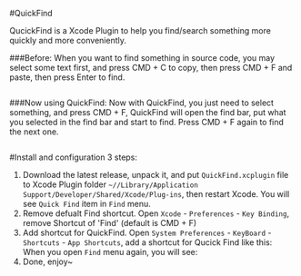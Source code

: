 #QuickFind

QucickFind is a Xcode Plugin to help you find/search something more quickly and more conveniently.

###Before:
When you want to find something in source code, you may select some text first, and press CMD + C to copy, then press CMD + F and paste, then press Enter to find.

![]()

###Now using QuickFind:
Now with QuickFind, you just need to select something, and press CMD + F, QuickFind will open the find bar, put what you selected in the find bar and start to find. Press CMD + F again to find the next one.

![]()

#Install and configuration
3 steps:
1. Download the latest release, unpack it, and put `QuickFind.xcplugin` file to Xcode Plugin folder `~//Library/Application Support/Developer/Shared/Xcode/Plug-ins`, then restart Xcode. You will see `Quick Find` item in `Find` menu.
2. Remove defualt Find shortcut. Open `Xcode` - `Preferences` - `Key Binding`, remove Shortcut of 'Find' (default is CMD + F)  
3. Add shortcut for QuickFind. Open `System Preferences` - `KeyBoard` - `Shortcuts` - `App Shortcuts`, add a shortcut for Qucick Find like this:
    ![]()
    When you open `Find` menu again, you will see:
    ![]()
4. Done, enjoy~ 
